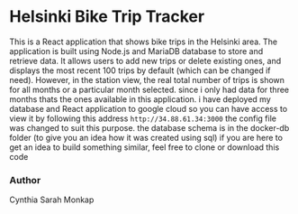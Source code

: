 # Helsinki Bike Trip Tracker

This is a React application that shows bike trips in the Helsinki area. The application is built using Node.js and MariaDB database to store and retrieve data. It allows users to add new trips or delete existing ones, and displays the most recent 100 trips by default (which can be changed if need). However, in the station view, the real total number of trips is shown for all months or a particular month selected.
since i only had data for three months thats the ones available in this application.
i have deployed my database and React application to google cloud so you can have access to view it by following this address `http://34.88.61.34:3000`
the config file was changed to suit this purpose. 
the database schema is in the docker-db folder (to give you an idea how it was created using sql)
if you are here to get an idea to build something similar, feel free to clone or download this code
### Author
Cynthia Sarah Monkap



